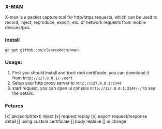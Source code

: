 ### X-MAN
X-man is a packet capture tool for http/https requests, which can be used to record, 
inject, reproduce, export, etc. of network requests from mobile devices/pcs. 

### Install
```
go get github.com/clearcodecn/xman
```

### Usage: 
1. First you should install and trust root certificate. you can download it from `http://127.0.0.1/-/cert`
2. Setup your http proxy server to `http://127.0.0.1:3344`
3. start request. you can open ui console `http://127.0.0.1:3344/-/` to see the details.

### Fetures
[x] javascript(text) inject
[x] request replay
[x] export request/response detail
[] using custom certificate 
[] body replace
[] ui change 